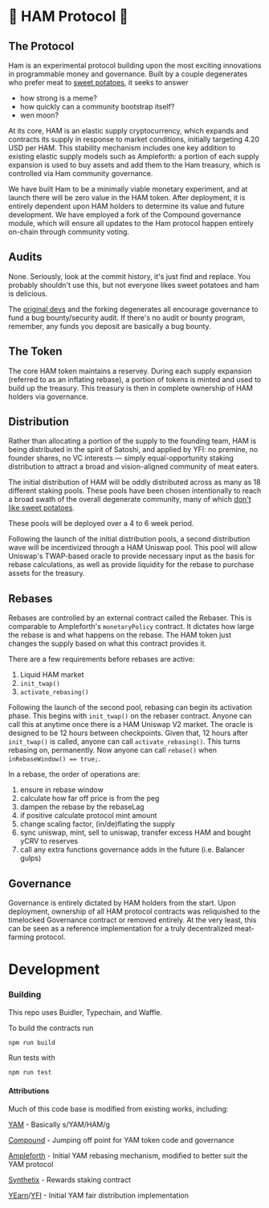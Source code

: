 # 🐷 HAM Protocol 🐷

## The Protocol

Ham is an experimental protocol building upon the most exciting innovations in programmable money and governance. Built by a couple degenerates who prefer meat to [sweet potatoes](https://github.com/yam-finance/yam-protocol), it seeks to answer

* how strong is a meme?
* how quickly can a community bootstrap itself?
* wen moon?

At its core, HAM is an elastic supply cryptocurrency, which expands and contracts its supply in response to market conditions, initially targeting 4.20 USD per HAM. This stability mechanism includes one key addition to existing elastic supply models such as Ampleforth: a portion of each supply expansion is used to buy assets and add them to the Ham treasury, which is controlled via Ham community governance.

We have built Ham to be a minimally viable monetary experiment, and at launch there will be zero value in the HAM token. After deployment, it is entirely dependent upon HAM holders to determine its value and future development. We have employed a fork of the Compound governance module, which will ensure all updates to the Ham protocol happen entirely on-chain through community voting.

## Audits

None. Seriously, look at the commit history, it's just find and replace. You probably shouldn't use this, but not everyone likes sweet potatoes and ham is delicious.

The [original devs](github.com/yam-finance/yam-protocol) and the forking degenerates all encourage governance to fund a bug bounty/security audit. If there's no audit or bounty program, remember, any funds you deposit are basically a bug bounty.

## The Token

The core HAM token maintains a reservey. During each supply expansion (referred to as an inflating rebase), a portion of tokens is minted and used to build up the treasury. This treasury is then in complete ownership of HAM holders via governance.

## Distribution

Rather than allocating a portion of the supply to the founding team, HAM is being distributed in the spirit of Satoshi, and applied by YFI: no premine, no founder shares, no VC interests — simply equal-opportunity staking distribution to attract a broad and vision-aligned community of meat eaters.

The initial distribution of HAM will be oddly distributed across as many as 18 different staking pools. These pools have been chosen intentionally to reach a broad swath of the overall degenerate community, many of which [don't like sweet potatoes](https://github.com/gam-finance/yam-protocol).

These pools will be deployed over a 4 to 6 week period.

Following the launch of the initial distribution pools, a second distribution wave will be incentivized through a HAM Uniswap pool. This pool will allow Uniswap's TWAP-based oracle to provide necessary input as the basis for rebase calculations, as well as provide liquidity for the rebase to purchase assets for the treasury.

## Rebases

Rebases are controlled by an external contract called the Rebaser. This is comparable to Ampleforth's `monetaryPolicy` contract. It dictates how large the rebase is and what happens on the rebase. The HAM token just changes the supply based on what this contract provides it.

There are a few requirements before rebases are active:

1. Liquid HAM market
2. `init_twap()`
3. `activate_rebasing()`

Following the launch of the second pool, rebasing can begin its activation phase. This begins with `init_twap()` on the rebaser contract. Anyone can call this at anytime once there is a HAM Uniswap V2 market. The oracle is designed to be 12 hours between checkpoints. Given that, 12 hours after `init_twap()` is called, anyone can call `activate_rebasing()`. This turns rebasing on, permanently. Now anyone can call `rebase()` when `inRebaseWindow() == true;`.

In a rebase, the order of operations are:

1. ensure in rebase window
2. calculate how far off price is from the peg
3. dampen the rebase by the rebaseLag
4. if positive calculate protocol mint amount
5. change scaling factor, (in/de)flating the supply
6. sync uniswap, mint, sell to uniswap, transfer excess HAM and bought yCRV to reserves
7. call any extra functions governance adds in the future (i.e. Balancer gulps)

## Governance

Governance is entirely dictated by HAM holders from the start. Upon deployment, ownership of all HAM protocol contracts was reliquished to the timelocked Governance contract or removed entirely. At the very least, this can be seen as a reference implementation for a truly decentralized meat-farming protocol.

# Development

### Building

This repo uses Buidler, Typechain, and Waffle.

To build the contracts run

```sh
npm run build
```

Run tests with

```sh
npm run test
```

#### Attributions

Much of this code base is modified from existing works, including:

[YAM](https://yam.finance) - Basically s/YAM/HAM/g

[Compound](https://compound.finance) - Jumping off point for YAM token code and governance

[Ampleforth](https://ampleforth.org) - Initial YAM rebasing mechanism, modified to better suit the YAM protocol

[Synthetix](https://synthetix.io) - Rewards staking contract

[YEarn](https://yearn.finance)/[YFI](https://ygov.finance) - Initial YAM fair distribution implementation
